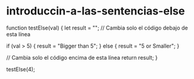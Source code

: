 # introduccin-a-las-sentencias-else
function testElse(val) {
  let result = "";
  // Cambia solo el código debajo de esta línea

  if (val > 5) {
    result = "Bigger than 5";
  } else {
    result = "5 or Smaller";
  }

  // Cambia solo el código encima de esta línea
  return result;
}

testElse(4);
